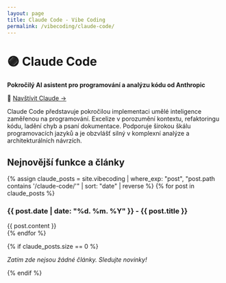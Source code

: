 ```yaml
---
layout: page
title: Claude Code - Vibe Coding
permalink: /vibecoding/claude-code/
---
```


# 🟣 Claude Code

**Pokročilý AI asistent pro programování a analýzu kódu od Anthropic**

🔗 [Navštívit Claude →](https://claude.ai)

Claude Code představuje pokročilou implementaci umělé inteligence zaměřenou na programování. Excelize v porozumění kontextu, refaktoringu kódu, ladění chyb a psaní dokumentace. Podporuje širokou škálu programovacích jazyků a je obzvlášť silný v komplexní analýze a architekturálních návrzích.

## Nejnovější funkce a články

{% assign claude_posts = site.vibecoding | where_exp: "post", "post.path contains '/claude-code/'" | sort: "date" | reverse %}
{% for post in claude_posts %}
<article class="vibecoding-article">
  <h3>    {{ post.date | date: "%d. %m. %Y" }} - {{ post.title }}</h3>
  <div class="article-content">
    {{ post.content }}
  </div>
</article>
{% endfor %}

{% if claude_posts.size == 0 %}
<p><em>Zatím zde nejsou žádné články. Sledujte novinky!</em></p>
{% endif %} 